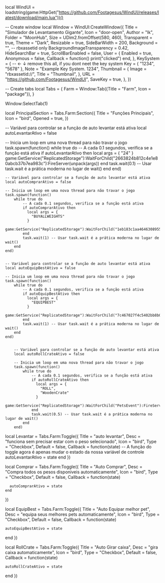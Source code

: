 local WindUI = loadstring(game:HttpGet("https://github.com/Footagesus/WindUI/releases/latest/download/main.lua"))()

-- Create window
local Window = WindUI:CreateWindow({
  Title = "Simulador de Levantamento Gigante",
  Icon = "door-open",
  Author = "lk",
  Folder = "MoonHub",
  Size = UDim2.fromOffset(580, 460),
  Transparent = true,
  Theme = "Dark",
  Resizable = true,
  SideBarWidth = 200,
  Background = "", -- rbxassetid only
  BackgroundImageTransparency = 0.42,
  HideSearchBar = true,
  ScrollBarEnabled = false,
  User = {
      Enabled = true,
      Anonymous = false,
      Callback = function()
          print("clicked")
      end,
  },
  KeySystem = { -- <- ↓ remove this all, if you dont neet the key system
      Key = { "1234", "5678" },
      Note = "Example Key System. 1234",
      Thumbnail = {
          Image = "rbxassetid://",
          Title = "Thumbnail",
      },
      URL = "https://github.com/Footagesus/WindUI",
      SaveKey = true,
  },
})

-- Create tabs
local Tabs = {
    Farm = Window:Tab({Title = "Farm", Icon = "package"}),
}

Window:SelectTab(1)


local PrincipalSection = Tabs.Farm:Section({
   Title = "Funções Principais",
   Icon = "bird",
   Opened = true,
  })
  
  -- Variável para controlar se a função de auto levantar está ativa
  local autoLevantarAtivo = false
  
  -- Inicia um loop em uma nova thread para não travar o jogo
  task.spawn(function()
      while true do
          -- A cada 0.1 segundos, verifica se a função está ativa
          if autoLevantarAtivo then
              local args = {
                  "24"
              }
              game:GetService("ReplicatedStorage"):WaitForChild("2663824b812c4e1e80abcb37b7ea983c"):FireServer(unpack(args))
          end
          task.wait(0.1) -- Usar task.wait é a prática moderna no lugar de wait()
      end
  end)


    -- Variável para controlar se a função de auto levantar está ativa
    local autoComprarAtivo = false
  
    -- Inicia um loop em uma nova thread para não travar o jogo
    task.spawn(function()
        while true do
            -- A cada 0.1 segundos, verifica se a função está ativa
            if autoComprarAtivo then
              local args = {
                "BUYALLWEIGHTS"
              }
              game:GetService("ReplicatedStorage"):WaitForChild("1eb183c1aa464630895584d6306f8a3c"):InvokeServer(unpack(args))              
            end
            task.wait(1) -- Usar task.wait é a prática moderna no lugar de wait()
        end
    end)
  

    -- Variável para controlar se a função de auto levantar está ativa
    local autoEquipBestAtivo = false
  
    -- Inicia um loop em uma nova thread para não travar o jogo
    task.spawn(function()
        while true do
            -- A cada 0.1 segundos, verifica se a função está ativa
            if autoEquipBestAtivo then
              local args = {
                "EQUIPBEST"
              }
              game:GetService("ReplicatedStorage"):WaitForChild("7c467027f4c5402bb8b0472abe80d31c"):FireServer(unpack(args))                        
            end
            task.wait(1) -- Usar task.wait é a prática moderna no lugar de wait()
        end
    end)


        -- Variável para controlar se a função de auto levantar está ativa
        local autoRollCrateAtivo = false
  
        -- Inicia um loop em uma nova thread para não travar o jogo
        task.spawn(function()
            while true do
                -- A cada 0.1 segundos, verifica se a função está ativa
                if autoRollCrateAtivo then
                  local args = {
                    "ROLL",
                    "WoodenCrate"
                  }
                  game:GetService("ReplicatedStorage"):WaitForChild("PetsEvent"):FireServer(unpack(args))                                        
                end
                task.wait(0.5) -- Usar task.wait é a prática moderna no lugar de wait()
            end
        end)


  local Levantar = Tabs.Farm:Toggle({
   Title = "auto levantar",
   Desc = "funciona sem precisar estar com o peso selecionado",
   Icon = "bird",
   Type = "Checkbox",
   Default = false,
   Callback = function(state)
      -- A função do toggle agora é apenas mudar o estado da nossa variável de controle
      autoLevantarAtivo = state
  end
  })

  local Comprar = Tabs.Farm:Toggle({
    Title = "Auto Comprar",
    Desc = "Compra todos os pesos disponiveis automaticamente",
    Icon = "bird",
    Type = "Checkbox",
    Default = false,
    Callback = function(state) 

      autoComprarAtivo = state
    end
})

local EquipBest = Tabs.Farm:Toggle({
  Title = "Auto Equipar melhor pet",
  Desc = "equipa seus melhores pets automaticamente",
  Icon = "bird",
  Type = "Checkbox",
  Default = false,
  Callback = function(state) 

    autoEquipBestAtivo = state
  end
})

local RollCrate = Tabs.Farm:Toggle({
  Title = "Auto Girar caixa",
  Desc = "gira caixa automaticamente",
  Icon = "bird",
  Type = "Checkbox",
  Default = false,
  Callback = function(state) 

    autoRollCrateAtivo = state
  end
})
